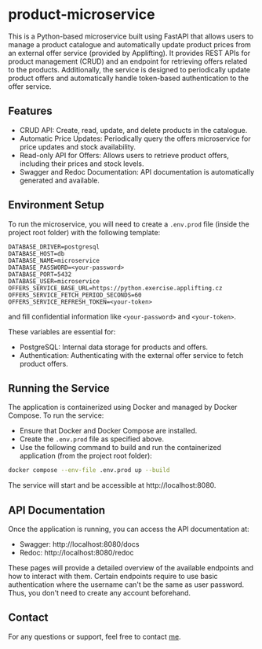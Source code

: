 # product-microservice

This is a Python-based microservice built using FastAPI that allows users to manage a product catalogue
and automatically update product prices from an external offer service (provided by Applifting).
It provides REST APIs for product management (CRUD) and an endpoint for retrieving offers related to the products.
Additionally, the service is designed to periodically update product offers
and automatically handle token-based authentication to the offer service.

## Features

- CRUD API: Create, read, update, and delete products in the catalogue.
- Automatic Price Updates: Periodically query the offers microservice for price updates and stock availability.
- Read-only API for Offers: Allows users to retrieve product offers, including their prices and stock levels.
- Swagger and Redoc Documentation: API documentation is automatically generated and available.

## Environment Setup

To run the microservice, you will need to create a `.env.prod` file (inside the project root folder)
with the following template:

```env
DATABASE_DRIVER=postgresql
DATABASE_HOST=db
DATABASE_NAME=microservice
DATABASE_PASSWORD=<your-password>
DATABASE_PORT=5432
DATABASE_USER=microservice
OFFERS_SERVICE_BASE_URL=https://python.exercise.applifting.cz
OFFERS_SERVICE_FETCH_PERIOD_SECONDS=60
OFFERS_SERVICE_REFRESH_TOKEN=<your-token>
```

and fill confidential information like `<your-password>` and `<your-token>`.

These variables are essential for:
- PostgreSQL: Internal data storage for products and offers.
- Authentication: Authenticating with the external offer service to fetch product offers.

## Running the Service

The application is containerized using Docker and managed by Docker Compose. To run the service:
- Ensure that Docker and Docker Compose are installed.
- Create the `.env.prod` file as specified above.
- Use the following command to build and run the containerized application (from the project root folder):

```bash
docker compose --env-file .env.prod up --build
```

The service will start and be accessible at http://localhost:8080.

## API Documentation

Once the application is running, you can access the API documentation at:
- Swagger: http://localhost:8080/docs
- Redoc: http://localhost:8080/redoc

These pages will provide a detailed overview of the available endpoints and how to interact with them.
Certain endpoints require to use basic authentication where the username can't be the same as user password. Thus,
you don't need to create any account beforehand.

## Contact

For any questions or support, feel free to contact [me](mailto:svabikfilip@gmail.com).
